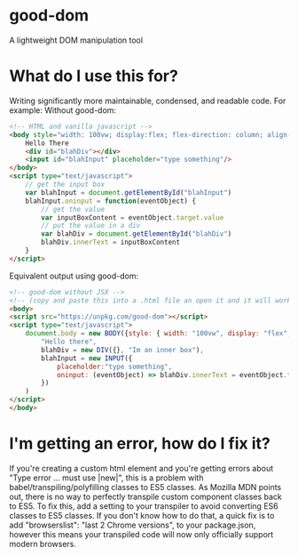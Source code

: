 # good-dom
A lightweight DOM manipulation tool


# What do I use this for?
Writing significantly more maintainable, condensed, and readable code. For example:
Without good-dom:
```html
<!-- HTML and vanilla javascript -->
<body style="width: 100vw; display:flex; flex-direction: column; align-items: center">
    Hello There
    <div id="blahDiv"></div>
    <input id="blahInput" placeholder="type something"/>
</body>
<script type="text/javascript">
    // get the input box
    var blahInput = document.getElementById("blahInput")
    blahInput.oninput = function(eventObject) {
        // get the value
        var inputBoxContent = eventObject.target.value
        // put the value in a div
        var blahDiv = document.getElementById("blahDiv")
        blahDiv.innerText = inputBoxContent
    }
</script>
```


Equivalent output using good-dom:
```html
<!-- good-dom without JSX -->
<!-- (copy and paste this into a .html file an open it and it will work) -->
<body>
<script src="https://unpkg.com/good-dom"></script>
<script type="text/javascript">
    document.body = new BODY({style: { width: "100vw", display: "flex", flexDirection: "column", alignItems: "center"} },
        "Hello there",
        blahDiv = new DIV({}, "Im an inner box"),
        blahInput = new INPUT({
            placeholder:"type something", 
            oninput: (eventObject) => blahDiv.innerText = eventObject.target.value
        })
    )
</script>
</body>
```

# I'm getting an error, how do I fix it?

If you're creating a custom html element and you're getting errors about "Type error ... must use |new|", this is a problem with babel/transpiling/polyfilling classes to ES5 classes. As Mozilla MDN points out, there is no way to perfectly transpile custom component classes back to ES5. To fix this, add a setting to your transpiler to avoid converting ES6 classes to ES5 classes. If you don't know how to do that, a quick fix is to add 
    "browserslist": "last 2 Chrome versions", 
to your package.json, however this means your transpiled code will now only officially support modern browsers.
